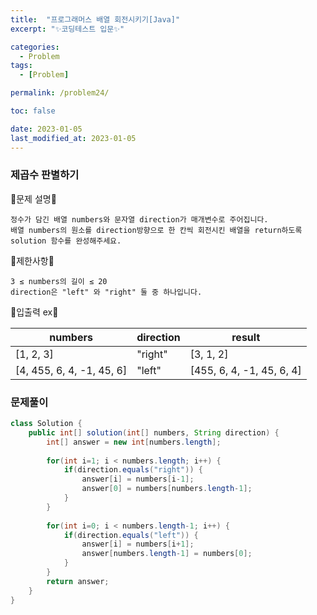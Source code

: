```yaml
---
title:  "프로그래머스 배열 회전시키기[Java]"
excerpt: "✨코딩테스트 입문✨"

categories:
  - Problem
tags:
  - [Problem]

permalink: /problem24/

toc: false

date: 2023-01-05
last_modified_at: 2023-01-05
---
```

### 제곱수 판별하기

💫문제 설명💫

```
정수가 담긴 배열 numbers와 문자열 direction가 매개변수로 주어집니다. 
배열 numbers의 원소를 direction방향으로 한 칸씩 회전시킨 배열을 return하도록 solution 함수를 완성해주세요.
```
💫제한사항💫

```
3 ≤ numbers의 길이 ≤ 20
direction은 "left" 와 "right" 둘 중 하나입니다.
```

💫입출력 ex💫

|numbers|direction|result|
|------|---|---|
|[1, 2, 3]|"right"|[3, 1, 2]|
|[4, 455, 6, 4, -1, 45, 6]|"left"|[455, 6, 4, -1, 45, 6, 4]|

### 문제풀이

```java
class Solution {
    public int[] solution(int[] numbers, String direction) {
        int[] answer = new int[numbers.length];
        
        for(int i=1; i < numbers.length; i++) {
            if(direction.equals("right")) {
                answer[i] = numbers[i-1];
                answer[0] = numbers[numbers.length-1];
            } 
        }
        
        for(int i=0; i < numbers.length-1; i++) {
            if(direction.equals("left")) {
                answer[i] = numbers[i+1];
                answer[numbers.length-1] = numbers[0]; 
            }
        }
        return answer;
    }
}
```
